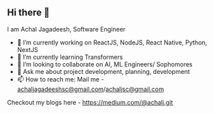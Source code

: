 ## Hi there 👋

I am Achal Jagadeesh, Software Engineer

- 🔭 I’m currently working on ReactJS, NodeJS, React Native, Python, NextJS
- 🌱 I’m currently learning Transformers
- 👯 I’m looking to collaborate on AI, ML Engineers/ Sophomores
- 💬 Ask me about project development, planning, development
- 📫 How to reach me: Mail me - achaljagadeeshsc@gmail.com/achaljsc@gmail.com

Checkout my blogs here - https://medium.com/@achalj.git
